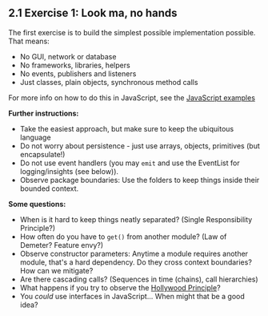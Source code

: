 ## 2.1 Exercise 1: Look ma, no hands

The first exercise is to build the simplest possible implementation possible. 
That means:
- No GUI, network or database
- No frameworks, libraries, helpers
- No events, publishers and listeners
- Just classes, plain objects, synchronous method calls     
      
For more info on how to do this in JavaScript, see the [JavaScript examples](./javascript_examples.md)      
      
**Further instructions:**
- Take the easiest approach, but make sure to keep the ubiquitous language
- Do not worry about persistence - just use arrays, objects, primitives (but encapsulate!) 
- Do not use event handlers (you may ```emit``` and use the EventList for logging/insights (see below)).                       
- Observe package boundaries: Use the folders to keep things inside their bounded context.

**Some questions:** 
- When is it hard to keep things neatly separated? (Single Responsibility Principle?)
- How often do you have to ```get()``` from another module? (Law of Demeter? Feature envy?) 
- Observe constructor parameters: Anytime a module requires another module, that's a hard dependency. Do they cross context boundaries? How can we mitigate?
- Are there cascading calls? (Sequences in time (chains), call hierarchies)
- What happens if you try to observe the [Hollywood Principle](http://wiki.c2.com/?HollywoodPrinciple)?
- You *could* use interfaces in JavaScript... When might that be a good idea?
